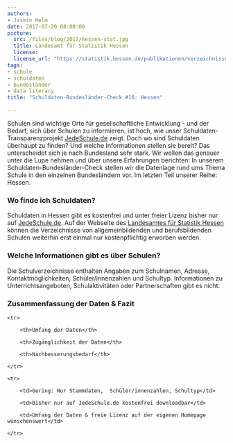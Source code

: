 ```yaml
---
authors: 
- Jasmin Helm
date: 2017-07-20 08:00:00
picture:
  src: /files/blog/2017/hessen-stat.jpg
  title: Landesamt für Statistik Hessen
  license: 
  license_url: "https://statistik.hessen.de/publikationen/verzeichnisse/kostenpflichtige-verzeichnisseschools"  
tags:
- schule
- schuldaten
- bundesländer
- data literacy
title: "Schuldaten-Bundesländer-Check #16: Hessen"

---
```

Schulen sind wichtige Orte für gesellschaftliche Entwicklung - und der Bedarf, sich über Schulen zu informieren, ist hoch, wie unser Schuldaten-Transparenzprojekt [JedeSchule.de](https://jedeschule.de) zeigt. Doch wo sind Schuldaten überhaupt zu finden? Und welche Informationen stellen sie bereit? Das unterscheidet sich je nach Bundesland sehr stark. Wir wollen das genauer unter die Lupe nehmen und über unsere Erfahrungen berichten: In unserem Schuldaten-Bundesländer-Check stellen wir die Datenlage rund ums Thema Schule in den einzelnen Bundesländern vor. Im letzten Teil unserer Reihe: Hessen. 

### Wo finde ich Schuldaten?

Schuldaten in Hessen gibt es kostenfrei und unter freier Lizenz bisher nur auf [JedeSchule.de](https://jedeschule.de). Auf der Webseite des [Landesamtes für Statistik Hessen](https://statistik.hessen.de/publikationen/verzeichnisse/kostenpflichtige-verzeichnisse) können die Verzeichnisse von allgemeinbildenden und berufsbildenden Schulen weiterhin erst einmal nur kostenpflichtig erworben werden. 

### Welche Informationen gibt es über Schulen?

Die Schulverzeichnisse enthalten Angaben zum Schulnamen, Adresse, Kontaktmöglichkeiten, Schüler/innenzahlen und Schultyp. Informationen zu Unterrichtsangeboten, Schulaktivitäten oder Partnerschaften gibt es nicht.

### Zusammenfassung der Daten & Fazit

<table>

	<tr>

		<th>Umfang der Daten</th>

		<th>Zugänglichkeit der Daten</th>

		<th>Nachbesserungsbedarf</th>

	</tr>

	<tr>

		<td>Gering: Nur Stammdaten,  Schüler/innenzahlen, Schultyp</td>

		<td>Bisher nur auf JedeSchule.de kostenfrei downloadbar</td>

		<td>Umfang der Daten & freie Lizenz auf der eigenen Homepage wünschenswert</td>

	</tr>
</table>
